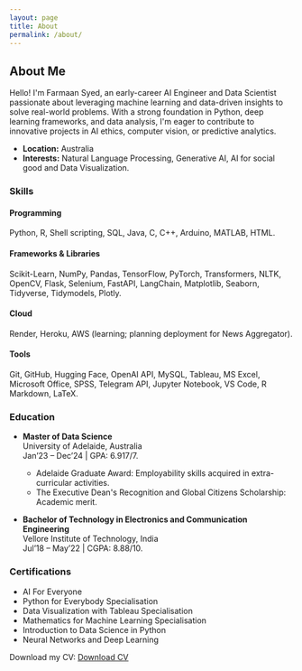 ```yaml
---
layout: page
title: About
permalink: /about/
---
```


## About Me

Hello! I'm Farmaan Syed, an early-career AI Engineer and Data Scientist passionate about leveraging machine learning and data-driven insights to solve real-world problems. With a strong foundation in Python, deep learning frameworks, and data analysis, I'm eager to contribute to innovative projects in AI ethics, computer vision, or predictive analytics.

- **Location:** Australia
- **Interests:** Natural Language Processing, Generative AI, AI for social good and Data Visualization.

### Skills

#### Programming
Python, R, Shell scripting, SQL, Java, C, C++, Arduino, MATLAB, HTML.

#### Frameworks & Libraries
Scikit-Learn, NumPy, Pandas, TensorFlow, PyTorch, Transformers, NLTK, OpenCV, Flask, Selenium, FastAPI, LangChain, Matplotlib, Seaborn, Tidyverse, Tidymodels, Plotly.

#### Cloud
Render, Heroku, AWS (learning; planning deployment for News Aggregator).

#### Tools
Git, GitHub, Hugging Face, OpenAI API, MySQL, Tableau, MS Excel, Microsoft Office, SPSS, Telegram API, Jupyter Notebook, VS Code, R Markdown, LaTeX.

### Education
- **Master of Data Science**  
  University of Adelaide, Australia  
  Jan’23 – Dec’24 | GPA: 6.917/7.  
  - Adelaide Graduate Award: Employability skills acquired in extra-curricular activities.  
  - The Executive Dean's Recognition and Global Citizens Scholarship: Academic merit.

- **Bachelor of Technology in Electronics and Communication Engineering**  
  Vellore Institute of Technology, India  
  Jul’18 – May’22 | CGPA: 8.88/10.

### Certifications
- AI For Everyone
- Python for Everybody Specialisation
- Data Visualization with Tableau Specialisation
- Mathematics for Machine Learning Specialisation
- Introduction to Data Science in Python
- Neural Networks and Deep Learning

Download my CV: [Download CV](../assets/cv.pdf)
